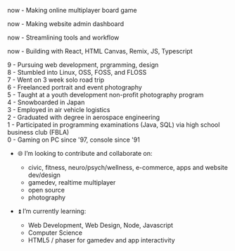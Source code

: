 now - Making online multiplayer board game

now - Making website admin dashboard <br>

now - Streamlining tools and workflow

now - Building with React, HTML Canvas, Remix, JS, Typescript <br>

9 - Pursuing web development, prgramming, design <br>
8 - Stumbled into Linux, OSS, FOSS, and FLOSS <br>
7 - Went on 3 week solo road trip <br>
6 - Freelanced portrait and event photography <br>
5 - Taught at a youth development non-profit photography program <br>
4 - Snowboarded in Japan <br>
3 - Employed in air vehicle logistics <br>
2 - Graduated with degree in aerospace engineering <br>
1 - Participated in programming examinations (Java, SQL) via high school business club (FBLA)<br>
0 - Gaming on PC since '97, console since '91

- 🌐 I’m looking to contribute and collaborate on:
  - civic, fitness, neuro/psych/wellness, e-commerce, apps and website dev/design
  - gamedev, realtime multiplayer
  - open source
  - photography
  
- ⏫ I’m currently learning:
  - Web Development, Web Design, Node, Javascript
  - Computer Science
  - HTML5 / phaser for gamedev and app interactivity

<!---
protofarer/protofarer is a ✨ special ✨ repository because its `README.md` (this file) appears on your GitHub profile.
You can click the Preview link to take a look at your changes.
--->
